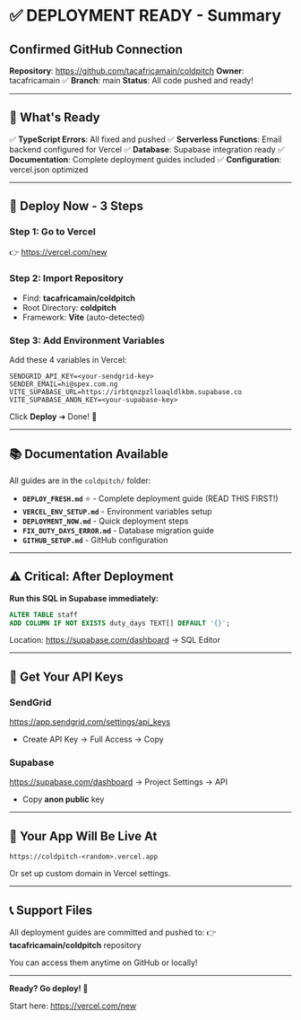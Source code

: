 # ✅ DEPLOYMENT READY - Summary

## Confirmed GitHub Connection

**Repository**: https://github.com/tacafricamain/coldpitch
**Owner**: tacafricamain ✅
**Branch**: main
**Status**: All code pushed and ready!

---

## 🎯 What's Ready

✅ **TypeScript Errors**: All fixed and pushed
✅ **Serverless Functions**: Email backend configured for Vercel
✅ **Database**: Supabase integration ready
✅ **Documentation**: Complete deployment guides included
✅ **Configuration**: vercel.json optimized

---

## 🚀 Deploy Now - 3 Steps

### Step 1: Go to Vercel
👉 https://vercel.com/new

### Step 2: Import Repository
- Find: **tacafricamain/coldpitch**
- Root Directory: **coldpitch**
- Framework: **Vite** (auto-detected)

### Step 3: Add Environment Variables
Add these 4 variables in Vercel:

```
SENDGRID_API_KEY=<your-sendgrid-key>
SENDER_EMAIL=hi@spex.com.ng
VITE_SUPABASE_URL=https://irbtqnzpzlloaqldlkbm.supabase.co
VITE_SUPABASE_ANON_KEY=<your-supabase-key>
```

Click **Deploy** ➔ Done! 🎉

---

## 📚 Documentation Available

All guides are in the `coldpitch/` folder:

- **`DEPLOY_FRESH.md`** ⭐ - Complete deployment guide (READ THIS FIRST!)
- **`VERCEL_ENV_SETUP.md`** - Environment variables setup
- **`DEPLOYMENT_NOW.md`** - Quick deployment steps
- **`FIX_DUTY_DAYS_ERROR.md`** - Database migration guide
- **`GITHUB_SETUP.md`** - GitHub configuration

---

## ⚠️ Critical: After Deployment

**Run this SQL in Supabase immediately:**

```sql
ALTER TABLE staff 
ADD COLUMN IF NOT EXISTS duty_days TEXT[] DEFAULT '{}';
```

Location: https://supabase.com/dashboard → SQL Editor

---

## 🔑 Get Your API Keys

### SendGrid
https://app.sendgrid.com/settings/api_keys
- Create API Key → Full Access → Copy

### Supabase
https://supabase.com/dashboard → Project Settings → API
- Copy **anon public** key

---

## 🎊 Your App Will Be Live At

`https://coldpitch-<random>.vercel.app`

Or set up custom domain in Vercel settings.

---

## 📞 Support Files

All deployment guides are committed and pushed to:
👉 **tacafricamain/coldpitch** repository

You can access them anytime on GitHub or locally!

---

**Ready? Go deploy! 🚀**

Start here: https://vercel.com/new
